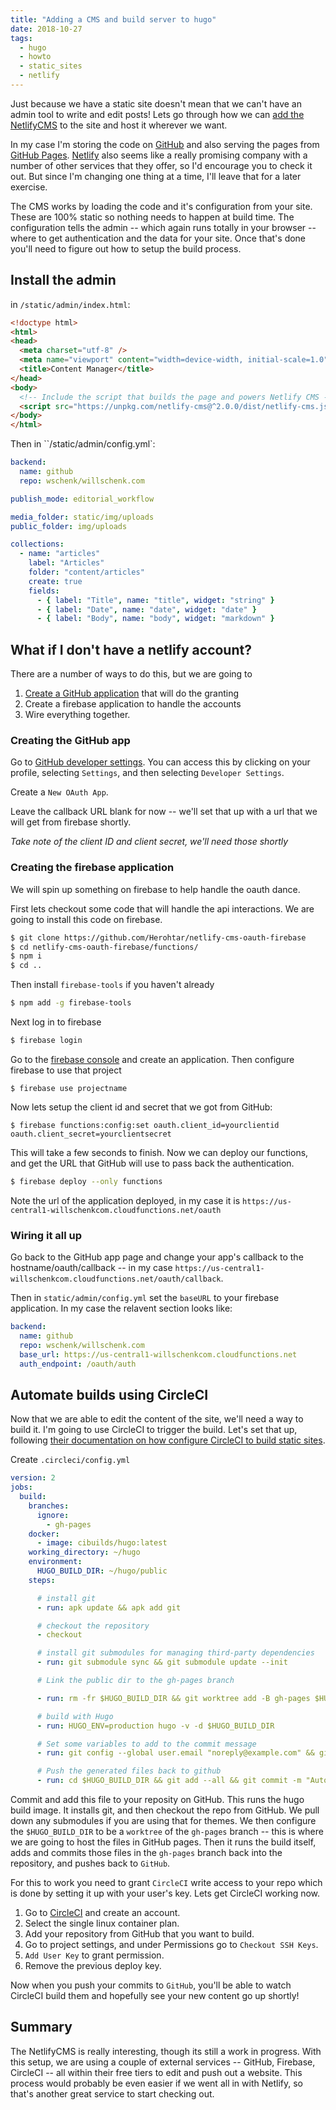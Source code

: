```yaml
---
title: "Adding a CMS and build server to hugo"
date: 2018-10-27
tags:
  - hugo
  - howto
  - static_sites
  - netlify
---
```


Just because we have a static site doesn't mean that we can't have an admin tool to write and edit posts!  Lets go through how we can [add the NetlifyCMS](https://www.netlifycms.org/docs/add-to-your-site/) to the site and host it wherever we want.

In my case I'm storing the code on [GitHub](https://github.com) and also serving the pages from [GitHub Pages](https://pages.github.com/).  [Netlify](https://www.netlify.com/) also seems like a really promising company with a number of other services that they offer, so I'd encourage you to check it out.  But since I'm changing one thing at a time, I'll leave that for a later exercise.

The CMS works by loading the code and it's configuration from your site.  These are 100% static so nothing needs to happen at build time.  The configuration tells the admin -- which again runs totally in your browser -- where to get authentication and the data for your site.  Once that's done you'll need to figure out how to setup the build process.

## Install the admin

in `/static/admin/index.html`:

```html
<!doctype html>
<html>
<head>
  <meta charset="utf-8" />
  <meta name="viewport" content="width=device-width, initial-scale=1.0" />
  <title>Content Manager</title>
</head>
<body>
  <!-- Include the script that builds the page and powers Netlify CMS -->
  <script src="https://unpkg.com/netlify-cms@^2.0.0/dist/netlify-cms.js"></script>
</body>
</html>
```

Then in ``/static/admin/config.yml`:

```yml
backend:
  name: github
  repo: wschenk/willschenk.com

publish_mode: editorial_workflow

media_folder: static/img/uploads
public_folder: img/uploads

collections:
  - name: "articles"
    label: "Articles"
    folder: "content/articles"
    create: true
    fields:
      - { label: "Title", name: "title", widget: "string" }
      - { label: "Date", name: "date", widget: "date" }
      - { label: "Body", name: "body", widget: "markdown" }    
```

## What if I don't have a netlify account?

There are a number of ways to do this, but we are going to

1. [Create a GitHub application](https://developer.github.com/apps/building-oauth-apps/creating-an-oauth-app/) that will do the granting
2. Create a firebase application to handle the accounts
3. Wire everything together.

### Creating the GitHub app

Go to [GitHub developer settings](https://github.com/settings/developers).  You can access this by clicking on your profile, selecting `Settings`, and then selecting `Developer Settings`.

Create a `New OAuth App`.  

Leave the callback URL blank for now -- we'll set that up with a url that we will get from firebase shortly.

*Take note of the client ID and client secret, we'll need those shortly*

### Creating the firebase application

We will spin up something on firebase to help handle the oauth dance.

First lets checkout some code that will handle the api interactions.  We are going to install this code on firebase.

```bash
$ git clone https://github.com/Herohtar/netlify-cms-oauth-firebase
$ cd netlify-cms-oauth-firebase/functions/
$ npm i
$ cd ..
```

Then install  `firebase-tools` if you haven't already

```bash
$ npm add -g firebase-tools
```

Next log in to firebase

```bash
$ firebase login
```

Go to the [firebase console](https://console.firebase.google.com/) and create an application.  Then configure firebase to use that project

```
$ firebase use projectname
```

Now lets setup the client id and secret that we got from GitHub:

```
$ firebase functions:config:set oauth.client_id=yourclientid oauth.client_secret=yourclientsecret
```

This will take a few seconds to finish.  Now we can deploy our functions, and get the URL that GitHub will use to pass back the authentication.

```bash
$ firebase deploy --only functions
```

Note the url of the application deployed, in my case it is `https://us-central1-willschenkcom.cloudfunctions.net/oauth`

### Wiring it all up

Go back to the GitHub app page and change your app's callback to the hostname/oauth/callback -- in my case `https://us-central1-willschenkcom.cloudfunctions.net/oauth/callback`.

Then in `static/admin/config.yml` set the `baseURL` to your firebase application.  In my case the relavent section looks like:

```yml
backend:
  name: github
  repo: wschenk/willschenk.com
  base_url: https://us-central1-willschenkcom.cloudfunctions.net
  auth_endpoint: /oauth/auth
```

## Automate builds using CircleCI

Now that we are able to edit the content of the site, we'll need a way to build it.  I'm going to use CircleCI to trigger the build.  Let's set that up, following [their documentation on how configure CircleCI to build static sites](https://circleci.com/blog/automate-your-static-site-deployment-with-circleci/).

Create `.circleci/config.yml`

```yml
version: 2
jobs:
  build:
    branches:
      ignore:
        - gh-pages
    docker:
      - image: cibuilds/hugo:latest
    working_directory: ~/hugo
    environment:
      HUGO_BUILD_DIR: ~/hugo/public
    steps:

      # install git
      - run: apk update && apk add git

      # checkout the repository
      - checkout

      # install git submodules for managing third-party dependencies
      - run: git submodule sync && git submodule update --init

      # Link the public dir to the gh-pages branch

      - run: rm -fr $HUGO_BUILD_DIR && git worktree add -B gh-pages $HUGO_BUILD_DIR origin/gh-pages

      # build with Hugo
      - run: HUGO_ENV=production hugo -v -d $HUGO_BUILD_DIR

      # Set some variables to add to the commit message
      - run: git config --global user.email "noreply@example.com" && git config --global user.name "CircleCI Bot"

      # Push the generated files back to github
      - run: cd $HUGO_BUILD_DIR && git add --all && git commit -m "Automated publish to gh-pages" && git push
```

Commit and add this file to your reposity on GitHub.  This runs the hugo build image.  It installs git, and then checkout the repo from GitHub.  We pull down any submodules if you are using that for themes.  We then configure the `$HUGO_BUILD_DIR` to be a `worktree` of the `gh-pages` branch -- this is where we are going to host the files in GitHub pages.  Then it runs the build itself, adds and commits those files in the `gh-pages` branch back into the repository, and pushes back to `GitHub`.

For this to work you need to grant `CircleCI` write access to your repo which is done by setting it up with your user's key.  Lets get CircleCI working now.

1. Go to [CircleCI](https://circleci.com/) and create an account.
2. Select the single linux container plan.
3. Add your repository from GitHub that you want to build.  
4. Go to project settings, and under Permissions go to `Checkout SSH Keys`.  
5. `Add User Key` to grant permission.
6. Remove the previous deploy key.

Now when you push your commits to `GitHub`, you'll be able to watch CircleCI build them and hopefully see your new content go up shortly!

## Summary

The NetlifyCMS is really interesting, though its still a work in progress.  With this setup, we are using a couple of external services -- GitHub, Firebase, CircleCI -- all within their free tiers to edit and push out a website. This process would probably be even easier if we went all in with Netlify, so that's another great service to start checking out.
